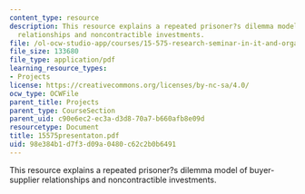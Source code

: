 ```yaml
---
content_type: resource
description: This resource explains a repeated prisoner?s dilemma model of buyer-supplier
  relationships and noncontractible investments.
file: /ol-ocw-studio-app/courses/15-575-research-seminar-in-it-and-organizations-economic-perspectives-spring-2004/98e384b1d7f3d09a0480c62c2b0b6491_15575presentaton.pdf
file_size: 133680
file_type: application/pdf
learning_resource_types:
- Projects
license: https://creativecommons.org/licenses/by-nc-sa/4.0/
ocw_type: OCWFile
parent_title: Projects
parent_type: CourseSection
parent_uid: c90e6ec2-ec3a-d3d8-70a7-b660afb8e09d
resourcetype: Document
title: 15575presentaton.pdf
uid: 98e384b1-d7f3-d09a-0480-c62c2b0b6491
---
```

This resource explains a repeated prisoner?s dilemma model of buyer-supplier relationships and noncontractible investments.